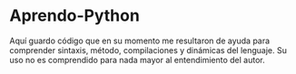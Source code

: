 # Aprendo-Python
Aquí guardo código que en su momento me resultaron de ayuda para comprender sintaxis, método, compilaciones y dinámicas del lenguaje. Su uso no es comprendido para nada mayor al entendimiento del autor.
